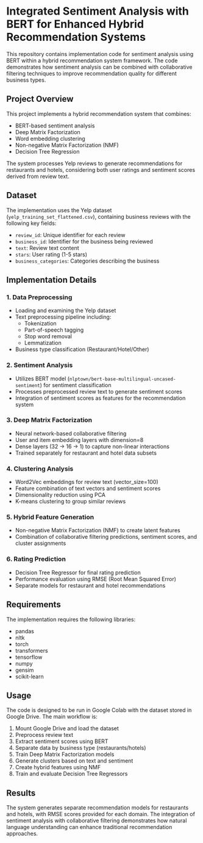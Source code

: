 # Integrated Sentiment Analysis with BERT for Enhanced Hybrid Recommendation Systems

This repository contains implementation code for sentiment analysis using BERT within a hybrid recommendation system framework. The code demonstrates how sentiment analysis can be combined with collaborative filtering techniques to improve recommendation quality for different business types.

## Project Overview

This project implements a hybrid recommendation system that combines:

- BERT-based sentiment analysis
- Deep Matrix Factorization
- Word embedding clustering
- Non-negative Matrix Factorization (NMF)
- Decision Tree Regression

The system processes Yelp reviews to generate recommendations for restaurants and hotels, considering both user ratings and sentiment scores derived from review text.

## Dataset

The implementation uses the Yelp dataset (`yelp_training_set_flattened.csv`), containing business reviews with the following key fields:

- `review_id`: Unique identifier for each review
- `business_id`: Identifier for the business being reviewed
- `text`: Review text content
- `stars`: User rating (1-5 stars)
- `business_categories`: Categories describing the business

## Implementation Details

### 1. Data Preprocessing

- Loading and examining the Yelp dataset
- Text preprocessing pipeline including:
  - Tokenization
  - Part-of-speech tagging
  - Stop word removal
  - Lemmatization
- Business type classification (Restaurant/Hotel/Other)

### 2. Sentiment Analysis

- Utilizes BERT model (`nlptown/bert-base-multilingual-uncased-sentiment`) for sentiment classification
- Processes preprocessed review text to generate sentiment scores
- Integration of sentiment scores as features for the recommendation system

### 3. Deep Matrix Factorization

- Neural network-based collaborative filtering
- User and item embedding layers with dimension=8
- Dense layers (32 → 16 → 1) to capture non-linear interactions
- Trained separately for restaurant and hotel data subsets

### 4. Clustering Analysis

- Word2Vec embeddings for review text (vector_size=100)
- Feature combination of text vectors and sentiment scores
- Dimensionality reduction using PCA
- K-means clustering to group similar reviews

### 5. Hybrid Feature Generation

- Non-negative Matrix Factorization (NMF) to create latent features
- Combination of collaborative filtering predictions, sentiment scores, and cluster assignments

### 6. Rating Prediction

- Decision Tree Regressor for final rating prediction
- Performance evaluation using RMSE (Root Mean Squared Error)
- Separate models for restaurant and hotel recommendations

## Requirements

The implementation requires the following libraries:

- pandas
- nltk
- torch
- transformers
- tensorflow
- numpy
- gensim
- scikit-learn

## Usage

The code is designed to be run in Google Colab with the dataset stored in Google Drive. The main workflow is:

1. Mount Google Drive and load the dataset
2. Preprocess review text
3. Extract sentiment scores using BERT
4. Separate data by business type (restaurants/hotels)
5. Train Deep Matrix Factorization models
6. Generate clusters based on text and sentiment
7. Create hybrid features using NMF
8. Train and evaluate Decision Tree Regressors

## Results

The system generates separate recommendation models for restaurants and hotels, with RMSE scores provided for each domain. The integration of sentiment analysis with collaborative filtering demonstrates how natural language understanding can enhance traditional recommendation approaches.
